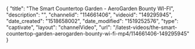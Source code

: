 {
    "title": "The Smart Countertop Garden - AeroGarden Bounty WI-FI",
    "description": "",
    "channelid": "114661406",
    "videoid": "149295945",
    "date_created": "1518658002",
    "date_modified": "1519252576",
    "type": "captivate",
    "layout": "channelVideo",
    "url": "\/latest-videos\/the-smart-countertop-garden-aerogarden-bounty-wi-fi-mp4\/114661406-149295945"
}